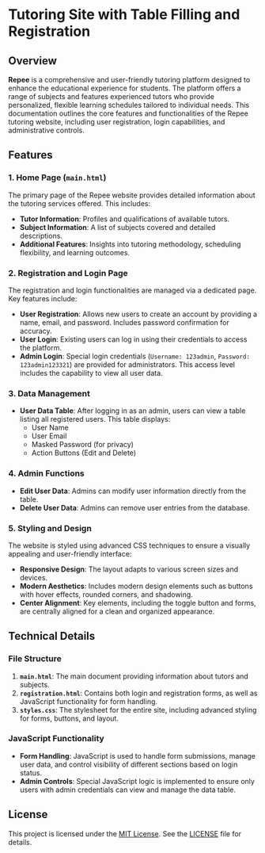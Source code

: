 # Tutoring Site with Table Filling and Registration

## Overview

**Repee** is a comprehensive and user-friendly tutoring platform designed to enhance the educational experience for students. The platform offers a range of subjects and features experienced tutors who provide personalized, flexible learning schedules tailored to individual needs. This documentation outlines the core features and functionalities of the Repee tutoring website, including user registration, login capabilities, and administrative controls.

## Features

### 1. Home Page (`main.html`)

The primary page of the Repee website provides detailed information about the tutoring services offered. This includes:
- **Tutor Information**: Profiles and qualifications of available tutors.
- **Subject Information**: A list of subjects covered and detailed descriptions.
- **Additional Features**: Insights into tutoring methodology, scheduling flexibility, and learning outcomes.

### 2. Registration and Login Page

The registration and login functionalities are managed via a dedicated page. Key features include:
- **User Registration**: Allows new users to create an account by providing a name, email, and password. Includes password confirmation for accuracy.
- **User Login**: Existing users can log in using their credentials to access the platform.
- **Admin Login**: Special login credentials (`Username: 123admin`, `Password: 123admin123321`) are provided for administrators. This access level includes the capability to view all user data.

### 3. Data Management

- **User Data Table**: After logging in as an admin, users can view a table listing all registered users. This table displays:
  - User Name
  - User Email
  - Masked Password (for privacy)
  - Action Buttons (Edit and Delete)

### 4. Admin Functions

- **Edit User Data**: Admins can modify user information directly from the table.
- **Delete User Data**: Admins can remove user entries from the database.

### 5. Styling and Design

The website is styled using advanced CSS techniques to ensure a visually appealing and user-friendly interface:
- **Responsive Design**: The layout adapts to various screen sizes and devices.
- **Modern Aesthetics**: Includes modern design elements such as buttons with hover effects, rounded corners, and shadowing.
- **Center Alignment**: Key elements, including the toggle button and forms, are centrally aligned for a clean and organized appearance.

## Technical Details

### File Structure

1. **`main.html`**: The main document providing information about tutors and subjects.
2. **`registration.html`**: Contains both login and registration forms, as well as JavaScript functionality for form handling.
3. **`styles.css`**: The stylesheet for the entire site, including advanced styling for forms, buttons, and layout.

### JavaScript Functionality

- **Form Handling**: JavaScript is used to handle form submissions, manage user data, and control visibility of different sections based on login status.
- **Admin Controls**: Special JavaScript logic is implemented to ensure only users with admin credentials can view and manage the data table.

## License

This project is licensed under the [MIT License](https://opensource.org/licenses/MIT). See the [LICENSE](LICENSE.txt) file for details.
